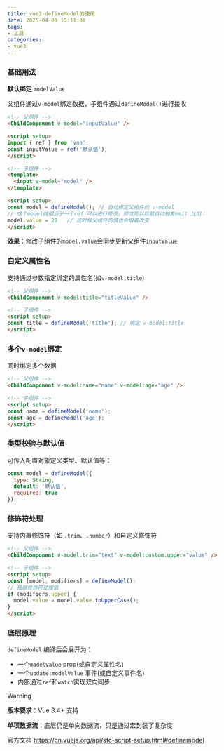 ```yaml
---
title: vue3-defineModel的使用
date: 2025-04-09 15:11:08
tags:
- 工具
categories: 
- vue3 
---
```


### 基础用法

**默认绑定** `modelValue`

父组件通过`v-model`绑定数据，子组件通过`defineModel()`进行接收

``` html
<!-- 父组件 -->
<ChildComponent v-model="inputValue" />

<script setup>
import { ref } from 'vue';
const inputValue = ref('默认值');
</script>

<!-- 子组件 -->
<template>
  <input v-model="model" />
</template>

<script setup>
const model = defineModel(); // 自动绑定父组件的 v-model
// 这个model就相当于一个ref 可以进行修改，修改完以后就自动触发emit 比如：
model.value = 20   // 这时候父组件的值也会跟着改变
</script>
```

**效果**：修改子组件的`model.value`会同步更新父组件`inputValue`



### 自定义属性名

支持通过参数指定绑定的属性名(如`v-model:title`)

```html
<!-- 父组件 -->
<ChildComponent v-model:title="titleValue" />

<!-- 子组件 -->
<script setup>
const title = defineModel('title'); // 绑定 v-model:title
</script>
```



### 多个`v-model`绑定

同时绑定多个数据

```html
<!-- 父组件 -->
<ChildComponent v-model:name="name" v-model:age="age" />

<!-- 子组件 -->
<script setup>
const name = defineModel('name');
const age = defineModel('age');
</script>
```



### 类型校验与默认值

可传入配置对象定义类型、默认值等：

```js
const model = defineModel({
  type: String,
  default: '默认值',
  required: true
});
```



### 修饰符处理

支持内置修饰符（如 `.trim`、`.number`）和自定义修饰符

```html
<!-- 父组件 -->
<ChildComponent v-model.trim="text" v-model:custom.upper="value" />

<!-- 子组件 -->
<script setup>
const [model, modifiers] = defineModel();
// 根据修饰符处理值
if (modifiers.upper) {
  model.value = model.value.toUpperCase();
}
</script>
```



### 底层原理

`defineModel` 编译后会展开为：

- 一个`modelValue` prop(或自定义属性名)
- 一个`update:modelValue` 事件(或自定义事件名)
- 内部通过`ref`和`watch`实现双向同步

> [!WARNING]
>
> **版本要求**：Vue 3.4+ 支持
>
> **单项数据流**：底层仍是单向数据流，只是通过宏封装了复杂度

官方文档  <https://cn.vuejs.org/api/sfc-script-setup.html#definemodel>


